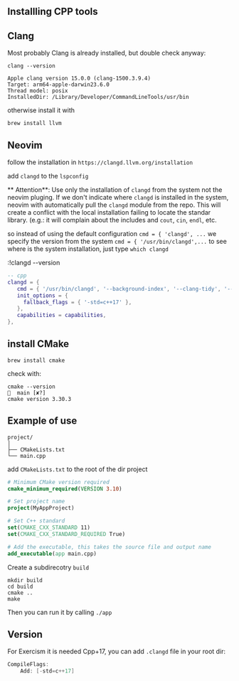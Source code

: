 ## Installling CPP tools

## Clang 

Most probably Clang is already installed, but double check anyway:

```
clang --version

Apple clang version 15.0.0 (clang-1500.3.9.4)
Target: arm64-apple-darwin23.6.0
Thread model: posix
InstalledDir: /Library/Developer/CommandLineTools/usr/bin
```

otherwise install it with 

`brew install llvm`

## Neovim 

follow the installation in `https://clangd.llvm.org/installation`

add `clangd` to the `lspconfig`

** Attention**: 
Use only the installation of `clangd` from the system not the neovim pluging.
If we don't indicate where `clangd` is installed in the system, neovim
with automatically pull the `clangd` module from the repo. 
This will create a conflict with the local installation failing to locate the 
standar library. (e.g.: it will complain about the includes and `cout`, `cin`, 
`endl`, etc.

so instead of using the default configuration `cmd = { 'clangd', ...`
we specify the version from the system `cmd = { '/usr/bin/clangd',...` 
to see where is the system installation, just type `which clangd`

:!clangd --version
```lua
-- cpp
clangd = {
   cmd = { '/usr/bin/clangd', '--background-index', '--clang-tidy', '--log=verbose' },
   init_options = {
     fallback_flags = { '-std=c++17' },
   },
   capabilities = capabilities,
},
 ```

## install CMake

`brew install cmake`

check with:

```
cmake --version                                                                           main [✘?]
cmake version 3.30.3
```

## Example of use

```
project/
│
├── CMakeLists.txt
└── main.cpp
```


add `CMakeLists.txt` to the root of the dir project

```cmake
# Minimum CMake version required
cmake_minimum_required(VERSION 3.10)

# Set project name
project(MyAppProject)

# Set C++ standard
set(CMAKE_CXX_STANDARD 11)
set(CMAKE_CXX_STANDARD_REQUIRED True)

# Add the executable, this takes the source file and output name
add_executable(app main.cpp)
```

Create a subdirecotry `build`

```
mkdir build
cd build
cmake ..
make
```

Then you can run it by calling `./app`

## Version

For Exercism it is needed Cpp+17, you can add `.clangd` 
file in your root dir:

```cpp
CompileFlags:
    Add: [-std=c++17]
```
